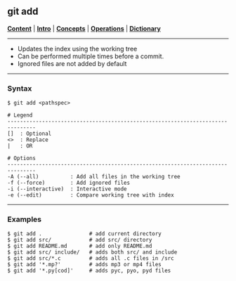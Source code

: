 ## git add

[**Content**](../../README.md) |
[**Intro**](../../01-Introduction/introduction.md) |
[**Concepts**](../../02-Concepts/concepts.md) |
[**Operations**](../../03-Operations/operations.md) |
[**Dictionary**](../../04-Appendix/dictionary.md)
________________________________________________________________________________

- Updates the index using the working tree
- Can be performed multiple times before a commit.
- Ignored files are not added by default

-------------------------------------------------------------------------------

### Syntax
```
$ git add <pathspec>     

# Legend
-------------------------------------------------------------------------------
[]  : Optional
<>  : Replace
|   : OR
  
# Options
-------------------------------------------------------------------------------
-A (--all)          : Add all files in the working tree
-f (--force)        : Add ignored files
-i (--interactive)  : Interactive mode
-e (--edit)         : Compare working tree with index 
```

-------------------------------------------------------------------------------

### Examples
```shell
$ git add .               # add current directory
$ git add src/            # add src/ directory
$ git add README.md       # add only README.md
$ git add src/ include/   # adds both src/ and include
$ git add src/*.c         # adds all .c files in /src
$ git add '*.mp?'         # adds mp3 or mp4 files
$ git add '*.py[cod]'     # adds pyc, pyo, pyd files
```
